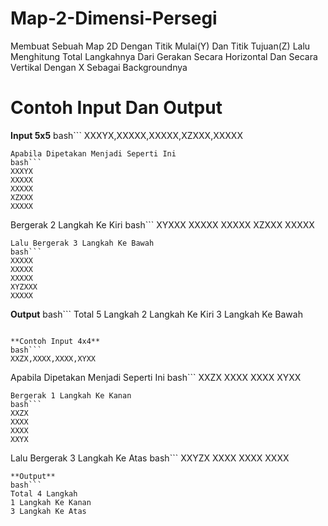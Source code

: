 # Map-2-Dimensi-Persegi
Membuat Sebuah Map 2D Dengan Titik Mulai(Y) Dan Titik Tujuan(Z) Lalu Menghitung Total Langkahnya Dari Gerakan Secara Horizontal Dan Secara Vertikal Dengan X Sebagai Backgroundnya

# Contoh Input Dan Output
**Input 5x5**
bash```
XXXYX,XXXXX,XXXXX,XZXXX,XXXXX
```
Apabila Dipetakan Menjadi Seperti Ini
bash```
XXXYX
XXXXX
XXXXX
XZXXX
XXXXX
```
Bergerak 2 Langkah Ke Kiri
bash```
XYXXX
XXXXX
XXXXX
XZXXX
XXXXX
```
Lalu Bergerak 3 Langkah Ke Bawah
bash```
XXXXX
XXXXX
XXXXX
XYZXXX
XXXXX
```
**Output**
bash```
Total 5 Langkah
2 Langkah Ke Kiri
3 Langkah Ke Bawah
```

**Contoh Input 4x4**
bash```
XXZX,XXXX,XXXX,XYXX
```
Apabila Dipetakan Menjadi Seperti Ini
bash```
XXZX
XXXX
XXXX
XYXX
```
Bergerak 1 Langkah Ke Kanan
bash```
XXZX
XXXX
XXXX
XXYX
```
Lalu Bergerak 3 Langkah Ke Atas
bash```
XXYZX
XXXX
XXXX
XXXX
```
**Output**
bash```
Total 4 Langkah
1 Langkah Ke Kanan
3 Langkah Ke Atas
```

